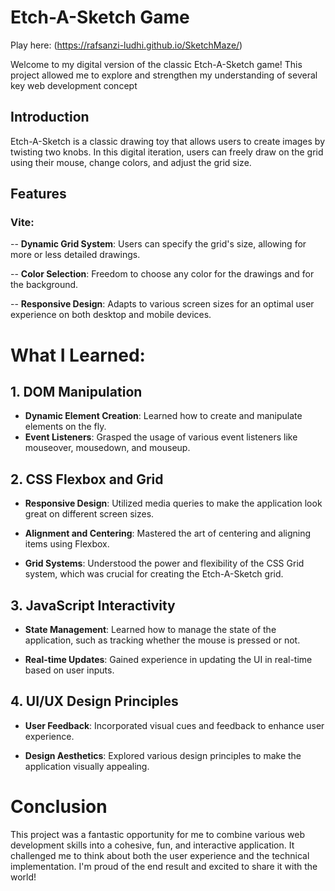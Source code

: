 # Etch-A-Sketch Game
Play here: (https://rafsanzi-ludhi.github.io/SketchMaze/)


Welcome to my digital version of the classic Etch-A-Sketch game! This project allowed me to explore and strengthen my understanding of several key web development concept

## Introduction

Etch-A-Sketch is a classic drawing toy that allows users to create images by twisting two knobs. In this digital iteration, users can freely draw on the grid using their mouse, change colors, and adjust the grid size.

## Features

### Vite:

-- **Dynamic Grid System**: Users can specify the grid's size, allowing for more or less detailed drawings.

-- **Color Selection**: Freedom to choose any color for the drawings and for the background.

-- **Responsive Design**: Adapts to various screen sizes for an optimal user experience on both desktop and mobile devices.

# What I Learned:

## 1. DOM Manipulation

- **Dynamic Element Creation**: Learned how to create and manipulate elements on the fly.
- **Event Listeners**: Grasped the usage of various event listeners like mouseover, mousedown, and mouseup.

## 2. CSS Flexbox and Grid

- **Responsive Design**: Utilized media queries to make the application look great on different screen sizes.

- **Alignment and Centering**: Mastered the art of centering and aligning items using Flexbox.

- **Grid Systems**: Understood the power and flexibility of the CSS Grid system, which was crucial for creating the Etch-A-Sketch grid.

  
## 3. JavaScript Interactivity

- **State Management**: Learned how to manage the state of the application, such as tracking whether the mouse is pressed or not.

- **Real-time Updates**: Gained experience in updating the UI in real-time based on user inputs.

## 4. UI/UX Design Principles

- **User Feedback**: Incorporated visual cues and feedback to enhance user experience.

- **Design Aesthetics**: Explored various design principles to make the application visually appealing.

# Conclusion
This project was a fantastic opportunity for me to combine various web development skills into a cohesive, fun, and interactive application. It challenged me to think about both the user experience and the technical implementation. I'm proud of the end result and excited to share it with the world!


